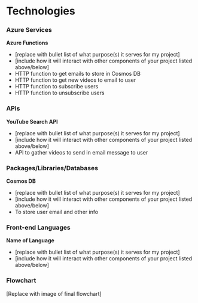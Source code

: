 # Technologies

### Azure Services

**Azure Functions**
- [replace with bullet list of what purpose(s) it serves for my project]
- [include how it will interact with other components of your project listed above/below]
- HTTP function to get emails to store in Cosmos DB
- HTTP function to get new videos to email to user
- HTTP function to subscribe users
- HTTP function to unsubscribe users

### APIs

**YouTube Search API**
- [replace with bullet list of what purpose(s) it serves for my project]
- [include how it will interact with other components of your project listed above/below]
- API to gather videos to send in email message to user

### Packages/Libraries/Databases

**Cosmos DB**
- [replace with bullet list of what purpose(s) it serves for my project]
- [include how it will interact with other components of your project listed above/below]
- To store user email and other info

### Front-end Languages

**Name of Language**
- [replace with bullet list of what purpose(s) it serves for my project]
- [include how it will interact with other components of your project listed above/below]

### Flowchart

[Replace with image of final flowchart]

